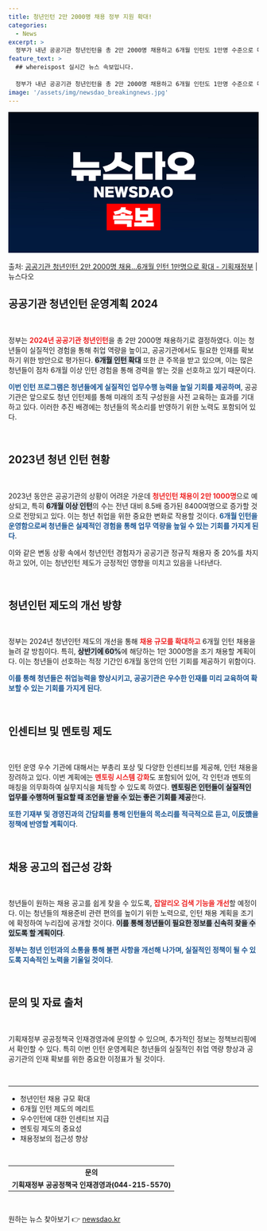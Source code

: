 ```yaml
---
title: 청년인턴 2만 2000명 채용 정부 지원 확대!
categories:
  - News
excerpt: >
  정부가 내년 공공기관 청년인턴을 총 2만 2000명 채용하고 6개월 인턴도 1만명 수준으로 대폭 확대한다. …
feature_text: >
  ## whereispost 실시간 뉴스 속보입니다.

  정부가 내년 공공기관 청년인턴을 총 2만 2000명 채용하고 6개월 인턴도 1만명 수준으로 대폭 확대한다. …
image: '/assets/img/newsdao_breakingnews.jpg'
---
```


![뉴스다오 속보](/assets/img/newsdao_breakingnews.jpg)

<p>출처: <a href="https://newsdao.kr/2822" rel="dofollow">공공기관 청년인턴 2만 2000명 채용…6개월 인턴 1만명으로 확대 - 기획재정부</a> | 뉴스다오</p>

<h2 data-ke-size="size26">공공기관 청년인턴 운영계획 2024</h2>

<p data-ke-size="size16">&nbsp;</p>

정부는 <b><span style="color: #ee2323;">2024년 공공기관 청년인턴</span></b>을 총 2만 2000명 채용하기로 결정하였다. 이는 청년들이 실질적인 경험을 통해 취업 역량을 높이고, 공공기관에서도 필요한 인재를 확보하기 위한 방안으로 평가된다. <b><span style="background-color: #21538527;">6개월 인턴 확대</span></b> 또한 큰 주목을 받고 있으며, 이는 많은 청년들이 점차 6개월 이상 인턴 경험을 통해 경력을 쌓는 것을 선호하고 있기 때문이다. 

<b><span style="color: #1a5490;">이번 인턴 프로그램은 청년들에게 실질적인 업무수행 능력을 높일 기회를 제공하며</span></b>, 공공기관은 앞으로도 청년 인턴제를 통해 미래의 조직 구성원을 사전 교육하는 효과를 기대하고 있다. 이러한 추진 배경에는 청년들의 목소리를 반영하기 위한 노력도 포함되어 있다.

<p data-ke-size="size16">&nbsp;</p>

<h2 data-ke-size="size26">2023년 청년 인턴 현황</h2>

<p data-ke-size="size16">&nbsp;</p>

2023년 동안은 공공기관의 상황이 어려운 가운데 <b><span style="color: #ee2323;">청년인턴 채용이 2만 1000명</span></b>으로 예상되고, 특히 <b><span style="background-color: #21538527;">6개월 이상 인턴</span></b>의 수는 전년 대비 8.5배 증가된 8400여명으로 증가할 것으로 전망되고 있다. 이는 청년 취업을 위한 중요한 변화로 작용할 것이다. <b><span style="color: #1a5490;">6개월 인턴을 운영함으로써 청년들은 실제적인 경험을 통해 업무 역량을 높일 수 있는 기회를 가지게 된다</span></b>.

이와 같은 변동 상황 속에서 청년인턴 경험자가 공공기관 정규직 채용자 중 20%를 차지하고 있어, 이는 청년인턴 제도가 긍정적인 영향을 미치고 있음을 나타낸다.

<p data-ke-size="size16">&nbsp;</p>

<h2 data-ke-size="size26">청년인턴 제도의 개선 방향</h2>

<p data-ke-size="size16">&nbsp;</p>

정부는 2024년 청년인턴 제도의 개선을 통해 <b><span style="color: #ee2323;">채용 규모를 확대하고</span></b> 6개월 인턴 채용을 늘려 갈 방침이다. 특히, <b><span style="background-color: #21538527;">상반기에 60%</span></b>에 해당하는 1만 3000명을 조기 채용할 계획이다. 이는 청년들이 선호하는 적정 기간인 6개월 동안의 인턴 기회를 제공하기 위함이다. 

<b><span style="color: #1a5490;">이를 통해 청년들은 취업능력을 향상시키고, 공공기관은 우수한 인재를 미리 교육하여 확보할 수 있는 기회를 가지게 된다</span></b>. 

<p data-ke-size="size16">&nbsp;</p>

<h2 data-ke-size="size26">인센티브 및 멘토링 제도</h2>

<p data-ke-size="size16">&nbsp;</p>

인턴 운영 우수 기관에 대해서는 부총리 포상 및 다양한 인센티브를 제공해, 인턴 채용을 장려하고 있다. 이번 계획에는 <b><span style="color: #ee2323;">멘토링 시스템 강화</span></b>도 포함되어 있어, 각 인턴과 멘토의 매칭을 의무화하여 실무지식을 체득할 수 있도록 하였다. <b><span style="background-color: #21538527;">멘토링은 인턴들이 실질적인 업무를 수행하며 필요할 때 조언을 받을 수 있는 좋은 기회를 제공</span></b>한다.

<b><span style="color: #1a5490;">또한 기재부 및 경영진과의 간담회를 통해 인턴들의 목소리를 적극적으로 듣고, 이反馈을 정책에 반영할 계획이다</span></b>. 

<p data-ke-size="size16">&nbsp;</p>

<h2 data-ke-size="size26">채용 공고의 접근성 강화</h2>

<p data-ke-size="size16">&nbsp;</p>

청년들이 원하는 채용 공고를 쉽게 찾을 수 있도록, <b><span style="color: #ee2323;">잡알리오 검색 기능을 개선</span></b>할 예정이다. 이는 청년들의 채용준비 관련 편의를 높이기 위한 노력으로, 인턴 채용 계획을 조기에 확정하여 누리집에 공개할 것이다. <b><span style="background-color: #21538527;">이를 통해 청년들이 필요한 정보를 신속히 찾을 수 있도록 할 계획이다</span></b>.

<b><span style="color: #1a5490;">정부는 청년 인턴과의 소통을 통해 불편 사항을 개선해 나가며, 실질적인 정책이 될 수 있도록 지속적인 노력을 기울일 것이다</span></b>. 

<p data-ke-size="size16">&nbsp;</p>

<h2 data-ke-size="size26">문의 및 자료 출처</h2>

<p data-ke-size="size16">&nbsp;</p>

기획재정부 공공정책국 인재경영과에 문의할 수 있으며, 추가적인 정보는 정책브리핑에서 확인할 수 있다. 특히 이번 인턴 운영계획은 청년들의 실질적인 취업 역량 향상과 공공기관의 인재 확보를 위한 중요한 이정표가 될 것이다. 

<p data-ke-size="size16">&nbsp;</p>

<hr />

<ul>
   <li>청년인턴 채용 규모 확대</li>
   <li>6개월 인턴 제도의 메리트</li>
   <li>우수인턴에 대한 인센티브 지급</li>
   <li>멘토링 제도의 중요성</li>
   <li>채용정보의 접근성 향상</li>
</ul>

<p data-ke-size="size16">&nbsp;</p>

<table>
   <tr>
      <td style="text-align: center; height: 17px;"><b>문의</b></td>
   </tr>
   <tr>
      <td style="text-align: center; height: 17px;"><b>기획재정부 공공정책국 인재경영과(044-215-5570)</b></td>
   </tr>
</table>

<p data-ke-size="size16">&nbsp;</p> 

원하는 뉴스 찾아보기 👉 <a href="https://newsdao.kr" rel="dofollow">newsdao.kr</a>


